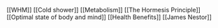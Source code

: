 [[WHM]]
[[Cold shower]]
[[Metabolism]]
[[The Hormesis Principle]]
[[Optimal state of body and mind]]
[[Health Benefits]]
[[James Nestor]]
